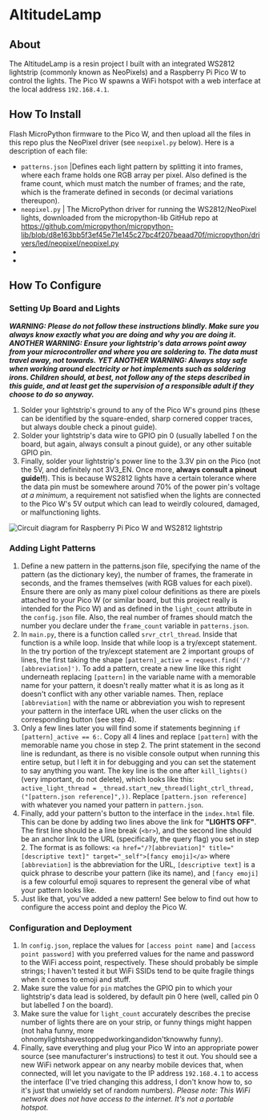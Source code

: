 # AltitudeLamp
## About
The AltitudeLamp is a resin project I built with an integrated WS2812 lightstrip (commonly known as NeoPixels) and a Raspberry Pi Pico W to control the lights. The Pico W spawns a WiFi hotspot with a web interface at the local address `192.168.4.1`.

## How To Install
Flash MicroPython firmware to the Pico W, and then upload all the files in this repo plus the NeoPixel driver (see `neopixel.py` below).
Here is a description of each file:

- `patterns.json` |Defines each light pattern by splitting it into frames, where each frame holds one RGB array per pixel. Also defined is the frame count, which must match the number of frames; and the rate, which is the framerate defined in seconds (or decimal variations thereupon).
- `neopixel.py` | The MicroPython driver for running the WS2812/NeoPixel lights, downloaded from the micropython-lib GitHub repo at https://github.com/micropython/micropython-lib/blob/d8e163bb5f3ef45e71e145c27bc4f207beaad70f/micropython/drivers/led/neopixel/neopixel.py
-
-

## How To Configure
### Setting Up Board and Lights
***WARNING: Please do not follow these instructions blindly. Make sure you always know exactly what you are doing and why you are doing it.***
***ANOTHER WARNING: Ensure your lightstrip's data arrows point away from your microcontroller and where you are soldering to. The data must travel away, not towards.***
***YET ANOTHER WARNING: Always stay safe when working around electricity or hot implements such as soldering irons. Children should, at best, not follow any of the steps described in this guide, and at least get the supervision of a responsible adult if they choose to do so anyway.***
1. Solder your lightstrip's ground to any of the Pico W's ground pins (these can be identified by the square-ended, sharp cornered copper traces, but always double check a pinout guide).
2. Solder your lightstrip's data wire to GPIO pin 0 (usually labelled *1* on the board, but again, always consult a pinout guide), or any other suitable GPIO pin.
3. Finally, solder your lightstrip's power line to the 3.3V pin on the Pico (not the 5V, and definitely not 3V3_EN. Once more, **always consult a pinout guide!!**). This is because WS2812 lights have a certain tolerance where the data pin must be somewhere around 70% of the power pin's voltage *at a minimum*, a requirement not satisfied when the lights are connected to the Pico W's 5V output which can lead to weirdly coloured, damaged, or malfunctioning lights.

![Circuit diagram for Raspberry Pi Pico W and WS2812 lightstrip](https://kotla.eu/files/altitude_board_diagram.svg)

### Adding Light Patterns
1. Define a new pattern in the patterns.json file, specifying the name of the pattern (as the dictionary key), the number of frames, the framerate in seconds, and the frames themselves (with RGB values for each pixel). Ensure there are only as many pixel colour definitions as there are pixels attached to your Pico W (or similar board, but this project really is intended for the Pico W) and as defined in the `light_count` attribute in the `config.json` file. Also, the real number of frames should match the number you declare under the `frame_count` variable in `patterns.json`.
2. In `main.py`, there is a function called `srvr_ctrl_thread`. Inside that function is a while loop. Inside that while loop is a try/except statement. In the try portion of the try/except statement are 2 important groups of lines, the first taking the shape `[pattern]_active = request.find('/?[abbreviation]')`. To add a pattern, create a new line like this right underneath replacing `[pattern]` in the variable name with a memorable name for your pattern, it doesn't really matter what it is as long as it doesn't conflict with any other variable names. Then, replace `[abbreviation]` with the name or abbreviation you wish to represent your pattern in the interface URL when the user clicks on the corresponding button (see step 4).
3. Only a few lines later you will find some if statements beginning `if [pattern]_active == 6:`. Copy all 4 lines and replace `[pattern]` with the memorable name you chose in step 2. The print statement in the second line is redundant, as there is no visible console output when running this entire setup, but I left it in for debugging and you can set the statement to say anything you want. The key line is the one after `kill_lights()` (very important, do not delete), which looks like this: `active_light_thread = _thread.start_new_thread(light_ctrl_thread, ("[pattern.json reference]",))`. Replace `[pattern.json reference]` with whatever you named your pattern in `pattern.json`.
4. Finally, add your pattern's button to the interface in the `index.html` file. This can be done by adding two lines above the link for **"LIGHTS OFF"**. The first line should be a line break (`<br>`), and the second line should be an anchor link to the URL (specifically, the query flag) you set in step 2. The format is as follows: `<a href="/?[abbreviation]" title="[descriptive text]" target="_self">[fancy emoji]</a>` where `[abbreviation]` is the abbreviation for the URL, `[descriptive text]` is a quick phrase to describe your pattern (like its name), and `[fancy emoji]` is a few colourful emoji squares to represent the general vibe of what your pattern looks like.
5. Just like that, you've added a new pattern! See below to find out how to configure the access point and deploy the Pico W.

### Configuration and Deployment
1. In `config.json`, replace the values for `[access point name]` and `[access point password]` with you preferred values for the name and password to the WiFi access point, respectively. These should probably be simple strings; I haven't tested it but WiFi SSIDs tend to be quite fragile things when it comes to emoji and stuff.
2. Make sure the value for `pin` matches the GPIO pin to which your lightstrip's data lead is soldered, by default pin 0 here (well, called pin 0 but labelled *1* on the board).
3. Make sure the value for `light_count` accurately describes the precise number of lights there are on your strip, or funny things might happen (not haha funny, more ohnomylightshavestoppedworkingandidon'tknowwhy funny).
4. Finally, save everything and plug your Pico W into an appropriate power source (see manufacturer's instructions) to test it out. You should see a new WiFi network appear on any nearby mobile devices that, when connected, will let you navigate to the IP address `192.168.4.1` to access the interface (I've tried changing this address, I don't know how to, so it's just that unwieldy set of random numbers). *Please note: This WiFi network does not have access to the internet. It's not a portable hotspot.*
